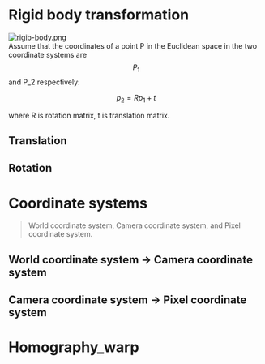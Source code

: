 # Rigid body transformation
[![rigib-body.png](https://i.postimg.cc/pV3RBpZH/rigib-body.png)](https://postimg.cc/YjN5r2Zn)  
Assume that the coordinates of a point P in the Euclidean space in the two coordinate systems are 
$$ 
P_1
$$ 
  and P_2 respectively:
  
$$
p_2 = R p_1 + t
$$
  
where R is rotation matrix, t is translation matrix.
## Translation

## Rotation

# Coordinate systems
> World coordinate system, Camera coordinate system, and Pixel coordinate system.
## World coordinate system -> Camera coordinate system
## Camera coordinate system -> Pixel coordinate system

# Homography_warp
